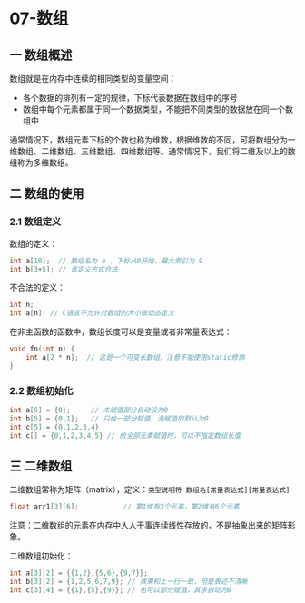 # 07-数组

## 一 数组概述

数组就是在内存中连续的相同类型的变量空间：

- 各个数据的排列有一定的规律，下标代表数据在数组中的序号
- 数组中每个元素都属于同一个数据类型，不能把不同类型的数据放在同一个数组中

通常情况下，数组元素下标的个数也称为维数，根据维数的不同，可将数组分为一维数组、二维数组、三维数组、四维数组等。通常情况下，我们将二维及以上的数组称为多维数组。

## 二 数组的使用

### 2.1 数组定义

数组的定义：

```c++
int a[10];  // 数组名为 a ，下标从0开始，最大索引为 9
int b[3+5]; // 该定义方式合法
```

不合法的定义：

```c++
int n;
int a[n]; // C语言不允许对数组的大小做动态定义
```

在非主函数的函数中，数组长度可以是变量或者非常量表达式：

```c++
void fn(int n) {
    int a[2 * n];  // 这是一个可变长数组，注意不能使用static修饰
}
```

### 2.2 数组初始化

```c++
int a[5] = {0};     // 未赋值部分自动设为0
int b[5] = {0,1};   // 只给一部分赋值，没赋值的默认为0
int c[5] = {0,1,2,3,4}
int c[] = {0,1,2,3,4,5} // 给全部元素赋值时，可以不指定数组长度
```

## 三 二维数组

二维数组常称为矩阵（matrix），定义：`类型说明符 数组名[常量表达式][常量表达式]`

```c++
float arr1[3][6];           // 第1维有3个元素，第2维有6个元素
```

注意：二维数组的元素在内存中人人干事连续线性存放的，不是抽象出来的矩阵形象。

二维数组初始化：

```c++
int a[3][2] = {{1,2},{5,6},{9,7}};
int b[3][2] = {1,2,5,6,7,9}; // 效果和上一行一致，但是表述不清晰
int c[3][4] = {{1},{5},{9}}; // 也可以部分赋值，其余自动为0
```
